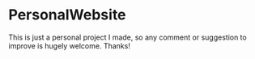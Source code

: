 # PersonalWebsite
This is just a personal project I made, so any comment or suggestion to improve is hugely welcome. Thanks!
